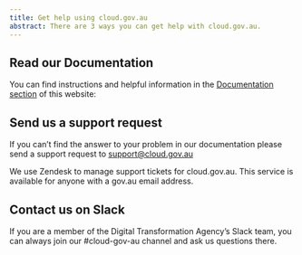```yaml
---
title: Get help using cloud.gov.au
abstract: There are 3 ways you can get help with cloud.gov.au.
---
```


## Read our Documentation

You can find instructions and helpful information in the [Documentation section](/) of this website:

## Send us a support request

If you can’t find the answer to your problem in our documentation please send a support request to [support@cloud.gov.au](mailto:support@cloud.gov.au)

We use Zendesk to manage support tickets for cloud.gov.au. This service is available for anyone with a gov.au email address.

## Contact us on Slack

If you are a member of the Digital Transformation Agency’s Slack team, you can always join our #cloud-gov-au channel and ask us questions there.
